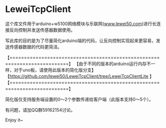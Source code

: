 LeweiTcpClient
==============
这个库文件用于arduino+w5100网络模块与乐联网(www.lewei50.com)进行长连接反向控制并发送传感器数据使用。

写此库的目的是为了尽量简化arduino端的代码，让反向控制实现起来更容易，发送传感器数据的代码更简洁。

【==========================================================================】
【由于不同的版本的arduino运行内存不一样，对于uno板，请使用此版本的简化版分支】
【https://github.com/lewei50/LeweiTcpClient/tree/LeweiTcpClientLite         】
【==========================================================================】


简化版仅支持服务端设置的0～2个参数传递给客户端（此版本支持0～5个）。

有问题，请加QQ群59162154讨论。

Enjoy it~
